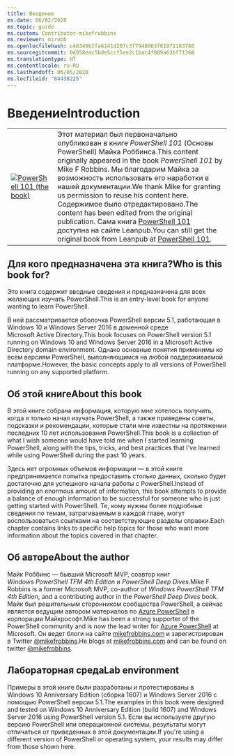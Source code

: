 ```yaml
---
title: Введение
ms.date: 06/02/2020
ms.topic: guide
ms.custom: Contributor-mikefrobbins
ms.reviewer: mirobb
ms.openlocfilehash: c48340b2fa6141d207c3f7948063f81971183780
ms.sourcegitcommit: 0d958eac5bde5ccf5ee2c1bac4f009a63bf71368
ms.translationtype: HT
ms.contentlocale: ru-RU
ms.lasthandoff: 06/05/2020
ms.locfileid: "84438225"
---
```

# <a name="introduction"></a><span data-ttu-id="ba41f-102">Введение</span><span class="sxs-lookup"><span data-stu-id="ba41f-102">Introduction</span></span>

<table>
  <tr><td>
  <a href="https://leanpub.com/powershell101">
  <img src="media/powershell101-150x194.png" alt="PowerShell 101 (the book)" />
  </a>
  </td>
  <td colspan=2>
<span data-ttu-id="ba41f-103">Этот материал был первоначально опубликован в книге <em>PowerShell 101</em> (Основы PowerShell) Майка Роббинса.</span><span class="sxs-lookup"><span data-stu-id="ba41f-103">This content originally appeared in the book <em>PowerShell 101</em> by Mike F Robbins.</span></span> <span data-ttu-id="ba41f-104">Мы благодарим Майка за возможность использовать его наработки в нашей документации.</span><span class="sxs-lookup"><span data-stu-id="ba41f-104">We thank Mike for granting us permission to reuse his content here.</span></span> <span data-ttu-id="ba41f-105">Содержимое было отредактировано.</span><span class="sxs-lookup"><span data-stu-id="ba41f-105">The content has been edited from the original publication.</span></span> <span data-ttu-id="ba41f-106">Сама книга <a href="https://leanpub.com/powershell101">PowerShell 101</a> доступна на сайте Leanpub.</span><span class="sxs-lookup"><span data-stu-id="ba41f-106">You can still get the original book from Leanpub at <a href="https://leanpub.com/powershell101">PowerShell 101</a>.</span></span>
  </td></tr>
</table>

## <a name="who-is-this-book-for"></a><span data-ttu-id="ba41f-107">Для кого предназначена эта книга?</span><span class="sxs-lookup"><span data-stu-id="ba41f-107">Who is this book for?</span></span>

<span data-ttu-id="ba41f-108">Это книга содержит вводные сведения и предназначена для всех желающих изучать PowerShell.</span><span class="sxs-lookup"><span data-stu-id="ba41f-108">This is an entry-level book for anyone wanting to learn PowerShell.</span></span>

<span data-ttu-id="ba41f-109">В ней рассматривается оболочка PowerShell версии 5.1, работающая в Windows 10 и Windows Server 2016 в доменной среде Microsoft Active Directory.</span><span class="sxs-lookup"><span data-stu-id="ba41f-109">This book focuses on PowerShell version 5.1 running on Windows 10 and Windows Server 2016 in a Microsoft Active Directory domain environment.</span></span> <span data-ttu-id="ba41f-110">Однако основные понятия применимы ко всем версиям PowerShell, выполняющимся на любой поддерживаемой платформе.</span><span class="sxs-lookup"><span data-stu-id="ba41f-110">However, the basic concepts apply to all versions of PowerShell running on any supported platform.</span></span>

## <a name="about-this-book"></a><span data-ttu-id="ba41f-111">Об этой книге</span><span class="sxs-lookup"><span data-stu-id="ba41f-111">About this book</span></span>

<span data-ttu-id="ba41f-112">В этой книге собрана информация, которую мне хотелось получить, когда я только начал изучать PowerShell, а также приведены советы, подсказки и рекомендации, которые стали мне известны на протяжении последних 10 лет использования PowerShell.</span><span class="sxs-lookup"><span data-stu-id="ba41f-112">This book is a collection of what I wish someone would have told me when I started learning PowerShell, along with the tips, tricks, and best practices that I've learned while using PowerShell during the past 10 years.</span></span>

<span data-ttu-id="ba41f-113">Здесь нет огромных объемов информации — в этой книге предпринимается попытка предоставить столько данных, сколько будет достаточно для успешного начала работы с PowerShell.</span><span class="sxs-lookup"><span data-stu-id="ba41f-113">Instead of providing an enormous amount of information, this book attempts to provide a balance of enough information to be successful for someone who is just getting started with PowerShell.</span></span> <span data-ttu-id="ba41f-114">Те, кому нужны более подробные сведения по темам, затрагиваемым в каждой главе, могут воспользоваться ссылками на соответствующие разделы справки.</span><span class="sxs-lookup"><span data-stu-id="ba41f-114">Each chapter contains links to specific help topics for those who want more information about the topics covered in that chapter.</span></span>

## <a name="about-the-author"></a><span data-ttu-id="ba41f-115">Об авторе</span><span class="sxs-lookup"><span data-stu-id="ba41f-115">About the author</span></span>

<span data-ttu-id="ba41f-116">Майк Роббинс — бывший Microsoft MVP, соавтор книг _Windows PowerShell TFM 4th Edition_ и _PowerShell Deep Dives_.</span><span class="sxs-lookup"><span data-stu-id="ba41f-116">Mike F Robbins is a former Microsoft MVP, co-author of _Windows PowerShell TFM 4th Edition_, and a contributing author in the _PowerShell Deep Dives_ book.</span></span> <span data-ttu-id="ba41f-117">Майк был решительным сторонником сообщества PowerShell, а сейчас является ведущим автором материалов по [Azure PowerShell][] в корпорации Майкрософт.</span><span class="sxs-lookup"><span data-stu-id="ba41f-117">Mike has been a strong supporter of the PowerShell community and is now the lead writer for [Azure PowerShell][] at Microsoft.</span></span> <span data-ttu-id="ba41f-118">Он ведет блоги на сайте [mikefrobbins.com][] и зарегистрирован в Twitter [@mikefrobbins][].</span><span class="sxs-lookup"><span data-stu-id="ba41f-118">He blogs at [mikefrobbins.com][] and can be found on twitter [@mikefrobbins][].</span></span>

## <a name="lab-environment"></a><span data-ttu-id="ba41f-119">Лабораторная среда</span><span class="sxs-lookup"><span data-stu-id="ba41f-119">Lab environment</span></span>

<span data-ttu-id="ba41f-120">Примеры в этой книге были разработаны и протестированы в Windows 10 Anniversary Edition (сборка 1607) и Windows Server 2016 с помощью PowerShell версии 5.1.</span><span class="sxs-lookup"><span data-stu-id="ba41f-120">The examples in this book were designed and tested on Windows 10 Anniversary Edition (build 1607) and Windows Server 2016 using PowerShell version 5.1.</span></span> <span data-ttu-id="ba41f-121">Если вы используете другую версию PowerShell или операционной системы, результаты могут отличаться от приведенных в этой документации.</span><span class="sxs-lookup"><span data-stu-id="ba41f-121">If you're using a different version of PowerShell or operating system, your results may differ from those shown here.</span></span>

<!-- link references -->
[@mikefrobbins]: https://twitter.com/mikefrobbins
[mikefrobbins.com]: http://mikefrobbins.com/
[PowerShell 101]: https://leanpub.com/powershell101
[Azure PowerShell]: /powershell/azure

